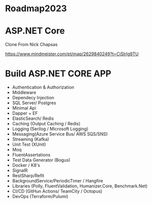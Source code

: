 # Roadmap2023


# ASP.NET Core

Clone From Nick Chapsas

https://www.mindmeister.com/pt/map/2629840249?t=CjSlrIg9TU


# Build ASP.NET CORE APP
- Authentication & Authorization
- Middleware
- Dependecy Injection
- SQL Server/ Postgres
- Minimal Api
- Dapper + EF
- ElasticSearch/ Redis
- Caching (Output Caching / Redis)
- Logging (Serilog / Microsoft Logging)
- Messaging(Azure Service Bus/ AWS SQS/SNS)
- Streaming (Kafka)
- Unit Test (XUnit)
- Moq
- FluentAssertations
- Test Data Generator (Bogus)
- Docker / K8's
- SignalR
- RestSharp/Refit
- BackgroundService/PeriodicTimer / Hangfire
- Libraries (Polly, FluentValidation, Humanizer.Core, Benchmark.Net)
- CI/CD (GitHun Actions/ TeamCity / Octopus)
- DevOps (Terraform/Pulumi)
